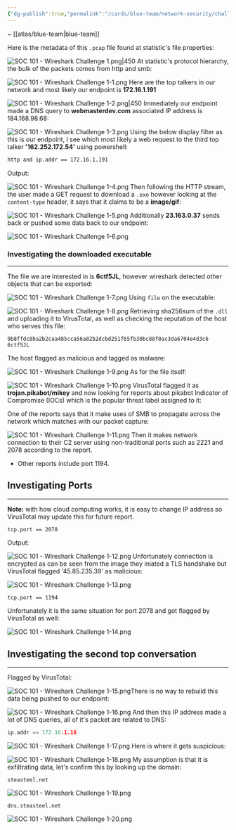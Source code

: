 ```yaml
---
{"dg-publish":true,"permalink":"/cards/blue-team/network-security/challenges/soc-101-wireshark-challenge-1/"}
---
```


~ [[atlas/blue-team\|blue-team]] 

Here is the metadata of this `.pcap` file found at statistic's file properties:

![SOC 101 - Wireshark Challenge 1.png|450](/img/user/cards/blue-team/network-security/images/SOC%20101%20-%20Wireshark%20Challenge%201.png)
At statistic's protocol hierarchy, the bulk of the packets comes from http and smb:

![SOC 101 - Wireshark Challenge 1-1.png](/img/user/cards/blue-team/network-security/images/SOC%20101%20-%20Wireshark%20Challenge%201-1.png)
Here are the top talkers in our network and most likely our endpoint is **172.16.1.191**

![SOC 101 - Wireshark Challenge 1-2.png|450](/img/user/cards/blue-team/network-security/images/SOC%20101%20-%20Wireshark%20Challenge%201-2.png)
Immediately our endpoint made a DNS query to **webmasterdev.com** associated IP address is 184.168.98.68:

![SOC 101 - Wireshark Challenge 1-3.png](/img/user/cards/blue-team/network-security/images/SOC%20101%20-%20Wireshark%20Challenge%201-3.png)
Using the below display filter as this is our endpoint, I see which most likely a web request to the third top talker **'162.252.172.54'** using powershell:

```bash
http and ip.addr == 172.16.1.191
```

Output:

![SOC 101 - Wireshark Challenge 1-4.png](/img/user/cards/blue-team/network-security/images/SOC%20101%20-%20Wireshark%20Challenge%201-4.png)
Then following the HTTP stream, the user made a GET request to download a `.exe` however looking at the `content-type` header, it says that it claims to be a **image/gif**:

![SOC 101 - Wireshark Challenge 1-5.png](/img/user/cards/blue-team/network-security/images/SOC%20101%20-%20Wireshark%20Challenge%201-5.png)
Additionally **23.163.0.37** sends back or pushed some data back to our endpoint:

![SOC 101 - Wireshark Challenge 1-6.png](/img/user/cards/blue-team/network-security/images/SOC%20101%20-%20Wireshark%20Challenge%201-6.png)
### Investigating the downloaded executable
---
The file we are interested in is **6ctf5JL**, however wireshark detected other objects that can be exported:

![SOC 101 - Wireshark Challenge 1-7.png](/img/user/cards/blue-team/network-security/images/SOC%20101%20-%20Wireshark%20Challenge%201-7.png)
Using `file` on the executable:

![SOC 101 - Wireshark Challenge 1-8.png](/img/user/cards/blue-team/network-security/images/SOC%20101%20-%20Wireshark%20Challenge%201-8.png)
Retrieving sha256sum of the `.dll` and uploading it to VirusTotal, as well as checking the reputation of the host who serves this file:

```
9b8ffdc8ba2b2caa485cca56a82b2dcbd251f65fb30bc88f0ac3da6704e4d3c6  6ctf5JL
```

The host flagged as malicious and tagged as malware:

![SOC 101 - Wireshark Challenge 1-9.png](/img/user/cards/blue-team/network-security/images/SOC%20101%20-%20Wireshark%20Challenge%201-9.png)
As for the file itself:

![SOC 101 - Wireshark Challenge 1-10.png](/img/user/cards/blue-team/network-security/images/SOC%20101%20-%20Wireshark%20Challenge%201-10.png)
VirusTotal flagged it as **trojan.pikabot/mikey** and now looking for reports about pikabot Indicator of Compromise (IOCs) which is the popular threat label assigned to it:

One of the reports says that it make uses of SMB to propagate across the network which matches with our packet capture:

![SOC 101 - Wireshark Challenge 1-11.png](/img/user/cards/blue-team/network-security/images/SOC%20101%20-%20Wireshark%20Challenge%201-11.png)
Then it makes network connection to their C2 server using non-traditional ports such as 2221 and 2078 according to the report.

- Other reports include port 1194.
## Investigating Ports
---
**Note:** with how cloud computing works, it is easy to change IP address so VirusTotal may update this for future report.

```bash
tcp.port == 2078
```

Output:

![SOC 101 - Wireshark Challenge 1-12.png](/img/user/cards/blue-team/network-security/images/SOC%20101%20-%20Wireshark%20Challenge%201-12.png)
Unfortunately connection is encrypted as can be seen from the image they iniated a TLS handshake but VirusTotal flagged '45.85.235.39' as malicious:

![SOC 101 - Wireshark Challenge 1-13.png](/img/user/cards/blue-team/network-security/images/SOC%20101%20-%20Wireshark%20Challenge%201-13.png)

```
tcp.port == 1194
```

Unfortunately it is the same situation for port 2078 and got flagged by VirusTotal as well:

![SOC 101 - Wireshark Challenge 1-14.png](/img/user/cards/blue-team/network-security/images/SOC%20101%20-%20Wireshark%20Challenge%201-14.png)
## Investigating the second top conversation
---

Flagged by VirusTotal:

![SOC 101 - Wireshark Challenge 1-15.png](/img/user/cards/blue-team/network-security/images/SOC%20101%20-%20Wireshark%20Challenge%201-15.png)There is no way to rebuild this data being pushed to our endpoint:

![SOC 101 - Wireshark Challenge 1-16.png](/img/user/cards/blue-team/network-security/images/SOC%20101%20-%20Wireshark%20Challenge%201-16.png)
And then this IP address made a lot of DNS queries, all of it's packet are related to DNS:

```C
ip.addr == 172.16.1.16
```

![SOC 101 - Wireshark Challenge 1-17.png](/img/user/cards/blue-team/network-security/images/SOC%20101%20-%20Wireshark%20Challenge%201-17.png)
Here is where it gets suspicious:

![SOC 101 - Wireshark Challenge 1-18.png](/img/user/cards/blue-team/network-security/images/SOC%20101%20-%20Wireshark%20Challenge%201-18.png)
My assumption is that it is exfiltrating data, let's confirm this by looking up the domain:

```
steasteel.net
```

![SOC 101 - Wireshark Challenge 1-19.png](/img/user/cards/blue-team/network-security/images/SOC%20101%20-%20Wireshark%20Challenge%201-19.png)

```
dns.steasteel.net
```

![SOC 101 - Wireshark Challenge 1-20.png](/img/user/cards/blue-team/network-security/images/SOC%20101%20-%20Wireshark%20Challenge%201-20.png)